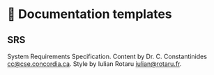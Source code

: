 # 📓 Documentation templates

## SRS

System Requirements Specification. Content by Dr. C. Constantinides <cc@cse.concordia.ca>. Style by Iulian Rotaru <iulian@rotaru.fr>.
